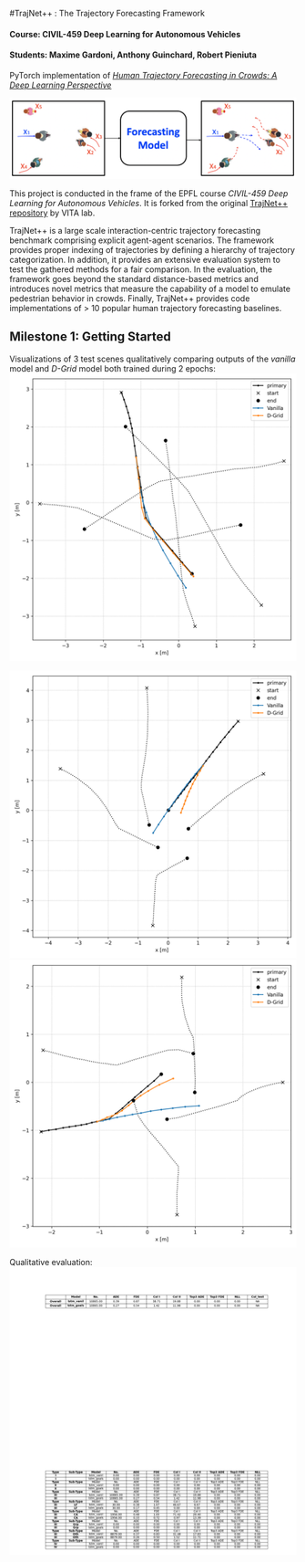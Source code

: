 #TrajNet++ : The Trajectory Forecasting Framework

#### Course: CIVIL-459 Deep Learning for Autonomous Vehicles

#### Students: Maxime Gardoni, Anthony Guinchard, Robert Pieniuta


PyTorch implementation of [*Human Trajectory Forecasting in Crowds: A Deep Learning Perspective*](https://arxiv.org/pdf/2007.03639.pdf)

<img src="docs/train/cover.png">

This project is conducted in the frame of the EPFL course *CIVIL-459 Deep Learning for Autonomous Vehicles*. It is forked from the original [TrajNet++ repository](https://github.com/vita-epfl/trajnetplusplusbaselines) by VITA lab.

TrajNet++ is a large scale interaction-centric trajectory forecasting benchmark comprising explicit agent-agent scenarios. The framework provides proper indexing of trajectories by defining a hierarchy of trajectory categorization. In addition, it provides an extensive evaluation system to test the gathered methods for a fair comparison. In the evaluation, the framework goes beyond the standard distance-based metrics and introduces novel metrics that measure the capability of a model to emulate pedestrian behavior in crowds. Finally, TrajNet++ provides code implementations of > 10 popular human trajectory forecasting baselines.

## Milestone 1: Getting Started
Visualizations of 3 test scenes qualitatively comparing outputs of the *vanilla* model and *D-Grid* model both trained during 2 epochs:
<img src="milestone_1_predictions_vanilla_d-grid/visualize.scene46482.png">

<img src="milestone_1_predictions_vanilla_d-grid/visualize.scene47582.png">

<img src="milestone_1_predictions_vanilla_d-grid/visualize.scene47642.png">

Qualitative evaluation:
<img src="Results.png">


